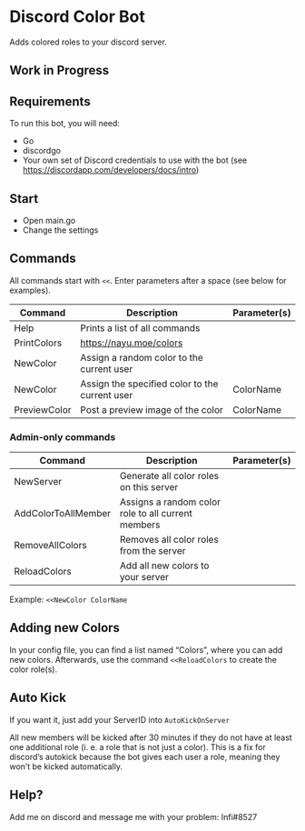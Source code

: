 # Discord Color Bot
Adds colored roles to your discord server.

## Work in Progress

## Requirements

To run this bot, you will need:

- Go
- discordgo
- Your own set of Discord credentials to use with the bot (see https://discordapp.com/developers/docs/intro)


## Start

- Open main.go
- Change the settings


## Commands
All commands start with `<<`. Enter parameters after a space (see below for examples).

| Command | Description | Parameter(s) |
| -------- | ----------- | ------------------ |
| Help | Prints a list of all commands |  |
| PrintColors | https://nayu.moe/colors | |
| NewColor | Assign a random color to the current user |  |
| NewColor | Assign the specified color to the current user | ColorName |
| PreviewColor | Post a preview image of the color | ColorName |

### Admin-only commands

| Command | Description | Parameter(s) |
| -------- | ----------- | ------------------ |
| NewServer | Generate all color roles on this server |  |
| AddColorToAllMember | Assigns a random color role to all current members | |
| RemoveAllColors | Removes all color roles from the server |  |
| ReloadColors | Add all new colors to your server |  |


Example:
`<<NewColor ColorName`

## Adding new Colors
In your config file, you can find a list named “Colors”, 
where you can add new colors. Afterwards, use the command `<<ReloadColors` 
to create the color role(s).

## Auto Kick
If you want it, just add your ServerID into `AutoKickOnServer`

All new members will be kicked after 30 minutes if they do not have at
least one additional role (i. e. a role that is not just a color).
This is a fix for discord’s autokick because the bot gives each user a
role, meaning they won’t be kicked automatically.

## Help?

Add me on discord and message me with your problem:
Infi#8527
